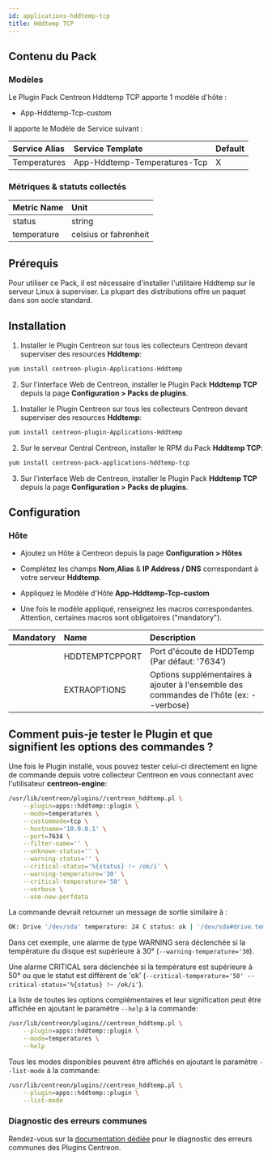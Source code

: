 ```yaml
---
id: applications-hddtemp-tcp
title: Hddtemp TCP
---
```


## Contenu du Pack

### Modèles

Le Plugin Pack Centreon Hddtemp TCP apporte 1 modèle d'hôte :
* App-Hddtemp-Tcp-custom

Il apporte le Modèle de Service suivant :

| Service Alias | Service Template             | Default |
|:--------------|:-----------------------------|:--------|
| Temperatures  | App-Hddtemp-Temperatures-Tcp | X       |

### Métriques & statuts collectés

<!--DOCUSAURUS_CODE_TABS-->

<!--Temperatures-->

| Metric Name | Unit                    |
|:------------|:------------------------|
| status      | string                  |
| temperature | celsius or fahrenheit |

<!--END_DOCUSAURUS_CODE_TABS-->

## Prérequis

Pour utiliser ce Pack, il est nécessaire d'installer l'utilitaire Hddtemp sur le 
serveur Linux à superviser. La plupart des distributions offre un paquet dans son
socle standard. 

## Installation

<!--DOCUSAURUS_CODE_TABS-->

<!--Online License-->

1. Installer le Plugin Centreon sur tous les collecteurs Centreon devant superviser des resources **Hddtemp**:

```bash
yum install centreon-plugin-Applications-Hddtemp
```

2. Sur l'interface Web de Centreon, installer le Plugin Pack **Hddtemp TCP** depuis la page **Configuration > Packs de plugins**.

<!--Offline License-->

1. Installer le Plugin Centreon sur tous les collecteurs Centreon devant superviser des resources **Hddtemp**:

```bash
yum install centreon-plugin-Applications-Hddtemp
```

2. Sur le serveur Central Centreon, installer le RPM du Pack **Hddtemp TCP**:

 ```bash
yum install centreon-pack-applications-hddtemp-tcp
```

3. Sur l'interface Web de Centreon, installer le Plugin Pack **Hddtemp TCP** depuis la page **Configuration > Packs de plugins**.

<!--END_DOCUSAURUS_CODE_TABS-->

## Configuration

### Hôte

* Ajoutez un Hôte à Centreon depuis la page **Configuration > Hôtes**
* Complétez les champs **Nom**,**Alias** & **IP Address / DNS** correspondant à votre serveur **Hddtemp**.
* Appliquez le Modèle d'Hôte **App-Hddtemp-Tcp-custom**

* Une fois le modèle appliqué, renseignez les macros correspondantes. Attention, certaines macros sont obligatoires ("mandatory"). 

| Mandatory | Name           | Description                                                                            |
|:----------|:---------------|:---------------------------------------------------------------------------------------|
|           | HDDTEMPTCPPORT | Port d'écoute de HDDTemp (Par défaut: '7634')                                          |
|           | EXTRAOPTIONS   | Options supplémentaires à ajouter à l'ensemble des commandes de l'hôte (ex: --verbose) |

## Comment puis-je tester le Plugin et que signifient les options des commandes ? 

Une fois le Plugin installé, vous pouvez tester celui-ci directement en ligne 
de commande depuis votre collecteur Centreon en vous connectant avec 
l'utilisateur **centreon-engine**:

```bash
/usr/lib/centreon/plugins//centreon_hddtemp.pl \
    --plugin=apps::hddtemp::plugin \
    --mode=temperatures \
    --custommode=tcp \
    --hostname='10.0.0.1' \
    --port=7634 \
    --filter-name='' \
    --unknown-status='' \
    --warning-status='' \
    --critical-status='%{status} !~ /ok/i' \
    --warning-temperature='30' \
    --critical-temperature='50' \
    --verbose \
    --use-new-perfdata 
```

La commande devrait retourner un message de sortie similaire à :

```bash
OK: Drive '/dev/sda' temperature: 24 C status: ok | '/dev/sda#drive.temperature.celsius'=24C;0:30;0:50;;
```

Dans cet exemple, une alarme de type WARNING sera déclenchée si la température du 
disque est supérieure à 30° (`--warning-temperature='30`).

Une alarme CRITICAL sera déclenchée si la température est supérieure à 50° ou que 
le statut est différent de 'ok' (`--critical-temperature='50' --critical-status='%{status} !~ /ok/i'`).

La liste de toutes les options complémentaires et leur signification peut être
affichée en ajoutant le paramètre `--help` à la commande:

```bash
/usr/lib/centreon/plugins//centreon_hddtemp.pl \
    --plugin=apps::hddtemp::plugin \
    --mode=temperatures \
    --help
 ```

Tous les modes disponibles peuvent être affichés en ajoutant le paramètre
`--list-mode` à la commande:

```bash
/usr/lib/centreon/plugins//centreon_hddtemp.pl \
    --plugin=apps::hddtemp::plugin \
    --list-mode
 ```

### Diagnostic des erreurs communes

Rendez-vous sur la [documentation dédiée](../tutorials/troubleshooting-plugins.html)
pour le diagnostic des erreurs communes des Plugins Centreon.